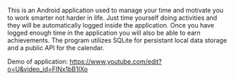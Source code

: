 This is an Android application used to manage your time and motivate you to work smarter not harder in life. Just time yourself doing activities and they will be automatically logged inside the application. Once you have logged enough time in the application you will also be able to earn achievements. The program utilizes SQLite for persistant local data storage and a public API for the calendar.

Demo of application: https://www.youtube.com/edit?o=U&video_id=FINx1bB1IXo
